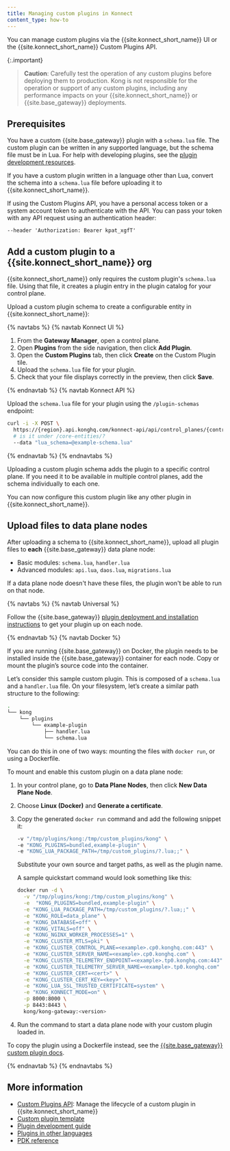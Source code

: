 ```yaml
---
title: Managing custom plugins in Konnect
content_type: how-to
---
```


You can manage custom plugins via the {{site.konnect_short_name}} UI or 
the {{site.konnect_short_name}} Custom Plugins API.

{:.important}
> **Caution**: Carefully test the operation of any custom plugins before deploying
them to production. Kong is not responsible for the operation or support of any 
custom plugins, including any performance impacts on your {{site.konnect_short_name}}
or {{site.base_gateway}} deployments. 

## Prerequisites

You have a custom {{site.base_gateway}} plugin with a `schema.lua` file.
The custom plugin can be written in any supported language, but the schema file must be in Lua.
For help with developing plugins, see the [plugin development resources](#more-information).
  
If you have a custom plugin written in a language other than Lua, convert the schema 
into a `schema.lua` file before uploading it to {{site.konnect_short_name}}.

If using the Custom Plugins API, you have a personal access token or a system account
token to authenticate with the API. You can pass your token with any API request using an 
authentication header:

```
--header 'Authorization: Bearer kpat_xgfT'
```

## Add a custom plugin to a {{site.konnect_short_name}} org

{{site.konnect_short_name}} only requires the custom plugin's `schema.lua` file. 
Using that file, it creates a plugin entry in the plugin catalog for your control plane.

Upload a custom plugin schema to create a configurable entity in {{site.konnect_short_name}}:

{% navtabs %}
{% navtab Konnect UI %}

1. From the **Gateway Manager**, open a control plane.
1. Open **Plugins** from the side navigation, then click **Add Plugin**.
1. Open the **Custom Plugins** tab, then click **Create** on the Custom Plugin tile.
1. Upload the `schema.lua` file for your plugin.
1. Check that your file displays correctly in the preview, then click **Save**.

{% endnavtab %}
{% navtab Konnect API %}

Upload the `schema.lua` file for your plugin using the `/plugin-schemas` endpoint:

```sh
curl -i -X POST \
  https://{region}.api.konghq.com/konnect-api/api/control_planes/{controlPlaneId}/v2/plugin-schemas \
  # is it under /core-entities/?
  --data "lua_schema=@example-schema.lua"
```
{% endnavtab %}
{% endnavtabs %}

Uploading a custom plugin schema adds the plugin to a specific control plane. 
If you need it to be available in multiple control planes, add the schema individually to each one.

You can now configure this custom plugin like any other plugin in {{site.konnect_short_name}}.

## Upload files to data plane nodes

After uploading a schema to {{site.konnect_short_name}}, 
upload all plugin files to **each** {{site.base_gateway}} data plane node:
* Basic modules: `schema.lua`, `handler.lua`
* Advanced modules: `api.lua`, `daos.lua`, `migrations.lua`

If a data plane node doesn't have these files, the plugin won't be able to run on that node.

{% navtabs %}
{% navtab Universal %}

Follow the {{site.base_gateway}} [plugin deployment and installation instructions](/gateway/latest/plugin-development/distribution/) 
to get your plugin up on each node.

{% endnavtab %}
{% navtab Docker %}

If you are running {{site.base_gateway}} on Docker,
the plugin needs to be installed inside the {{site.base_gateway}} container 
for each node.
Copy or mount the plugin’s source code into the container.

Let’s consider this sample custom plugin. This is composed of a 
`schema.lua` and a `handler.lua` file. On your filesystem, let’s create a 
similar path structure to the following:

```sh
.
└── kong
    └── plugins
        └── example-plugin
            ├── handler.lua
            └── schema.lua
```

You can do this in one of two ways: mounting the files with `docker run`, or 
using a Dockerfile.

To mount and enable this custom plugin on a data plane node:

1. In your control plane, go to **Data Plane Nodes**, then click **New Data Plane Node**.
1. Choose **Linux (Docker)** and **Generate a certificate**.
1. Copy the generated `docker run` command and add the following snippet it:

    ```sh
    -v "/tmp/plugins/kong:/tmp/custom_plugins/kong" \
    -e "KONG_PLUGINS=bundled,example-plugin" \
    -e "KONG_LUA_PACKAGE_PATH=/tmp/custom_plugins/?.lua;;" \
    ```

    Substitute your own source and target paths, as well as the plugin name.

    A sample quickstart command would look something like this:

    ```sh
    docker run -d \
      -v "/tmp/plugins/kong:/tmp/custom_plugins/kong" \
      -e  "KONG_PLUGINS=bundled,example-plugin" \
      -e "KONG_LUA_PACKAGE_PATH=/tmp/custom_plugins/?.lua;;" \
      -e "KONG_ROLE=data_plane" \
      -e "KONG_DATABASE=off" \
      -e "KONG_VITALS=off" \
      -e "KONG_NGINX_WORKER_PROCESSES=1" \
      -e "KONG_CLUSTER_MTLS=pki" \
      -e "KONG_CLUSTER_CONTROL_PLANE=<example>.cp0.konghq.com:443" \
      -e "KONG_CLUSTER_SERVER_NAME=<example>.cp0.konghq.com" \
      -e "KONG_CLUSTER_TELEMETRY_ENDPOINT=<example>.tp0.konghq.com:443" \
      -e "KONG_CLUSTER_TELEMETRY_SERVER_NAME=<example>.tp0.konghq.com" \
      -e "KONG_CLUSTER_CERT=<cert>" \
      -e "KONG_CLUSTER_CERT_KEY=<key>" \
      -e "KONG_LUA_SSL_TRUSTED_CERTIFICATE=system" \
      -e "KONG_KONNECT_MODE=on" \
      -p 8000:8000 \
      -p 8443:8443 \
      kong/kong-gateway:<version>
    ```
1. Run the command to start a data plane node with your custom plugin loaded in.

To copy the plugin using a Dockerfile instead, see the [{{site.base_gateway}} custom plugin docs](/gateway/latest/plugin-development/distribution/#install-and-load-a-plugin-in-a-container).

{% endnavtab %}
{% endnavtabs %}

## More information

* [Custom Plugins API](/): Manage the lifecycle of a custom plugin in {{site.konnect_short_name}}
* [Custom plugin template](https://github.com/Kong/kong-plugin)
* [Plugin development guide](/gateway/latest/plugin-development/)
* [Plugins in other languages](/gateway/latest/plugin-development/pluginserver/external-plugins/)
* [PDK reference](/gateway/latest/plugin-development/pdk/)
